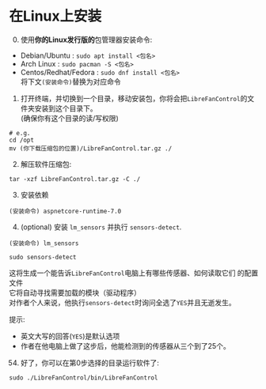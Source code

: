 # 在Linux上安装

0. 使用**你的Linux发行版的**包管理器安装命令:
 - Debian/Ubuntu : `sudo apt install <包名>`
 - Arch Linux : `sudo pacman -S <包名>`
 - Centos/Redhat/Fedora : `sudo dnf install <包名>`  
将下文`(安装命令)`替换为对应命令

1. 打开终端，并切换到一个目录，移动安装包，你将会把`LibreFanControl`的文件夹安装到这个目录下。  
(确保你有这个目录的读/写权限)
```
# e.g.
cd /opt
mv (你下载压缩包的位置)/LibreFanControl.tar.gz ./
```

2. 解压软件压缩包:
```
tar -xzf LibreFanControl.tar.gz -C ./
```
3. 安装依赖
```
(安装命令) aspnetcore-runtime-7.0
```

4. (optional) 安装 `lm_sensors` 并执行 `sensors-detect`.
```
(安装命令) lm_sensors
```
```
sudo sensors-detect
```
这将生成一个能告诉`LibreFanControl`电脑上有哪些传感器、如何读取它们 的配置文件  
它将自动寻找需要加载的模块（驱动程序）  
对作者个人来说，他执行`sensors-detect`时询问全选了`YES`并且无逝发生。

提示: 
- 英文大写的回答(`YES`)是默认选项
- 作者在他电脑上做了这步后，他能检测到的传感器从三个到了25个。

54. 好了，你可以在第0步选择的目录运行软件了:
```
sudo ./LibreFanControl/bin/LibreFanControl
```
